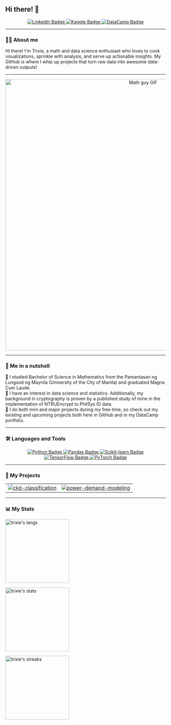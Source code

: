 ## Hi there! 👋

<!--
**Trixie18/Trixie18** is a ✨ _special_ ✨ repository because its `README.md` (this file) appears on your GitHub profile.

Here are some ideas to get you started:

- 🔭 I’m currently working on ...
- 🌱 I’m currently learning ...
- 👯 I’m looking to collaborate on ...
- 🤔 I’m looking for help with ...
- 💬 Ask me about ...
- 📫 How to reach me: ...
- 😄 Pronouns: ...
- ⚡ Fun fact: ...
-->

<div id="badges" align="center">
  <a href="https://www.linkedin.com/in/jtocampo/">
    <img src="https://img.shields.io/badge/LinkedIn-458588?style=for-the-badge&logo=linkedin&logoColor=white" alt="LinkedIn Badge"/>
  </a>
  <a href="https://www.kaggle.com/johntrixieocampo">
    <img src="https://img.shields.io/badge/Kaggle-d79921?style=for-the-badge&logo=kaggle&logoColor=white" alt="Kaggle Badge"/>
  </a>
  <a href="https://www.datacamp.com/portfolio/jtocampo0118">
    <img src="https://img.shields.io/badge/Datacamp-05192D?style=for-the-badge&logo=datacamp&logoColor=03E860" alt="DataCamp Badge"/>
  </a>
</div>

---

### 👨‍💻 About me 

Hi there! I'm Trixie, a math and data science enthusiast who loves to cook visualizations, sprinkle with analysis, and serve up actionable insights. My GitHub is where I whip up projects that turn raw data into awesome data-driven outputs!

---

<div align="center">
  <img src="https://media.giphy.com/media/v1.Y2lkPWVjZjA1ZTQ3enozYXcweXZiM2toeTdicXExNmZkbXZmMnYzMXU4bHFqcmZvdXF1YiZlcD12MV9naWZzX3NlYXJjaCZjdD1n/3o6Yg4GUVgIUg3bf7W/giphy.gif" width="850" alt="Math guy GIF"/>
</div>

---

### 🥜 Me in a nutshell

🌱 I studied Bachelor of Science in Mathematics from the Pamantasan ng Lungsod ng Maynila (University of the City of Manila) and graduated Magna Cum Laude. <br>
🌱 I have an interest in data science and statistics. Additionally, my background in cryptography is proven by a published study of mine in the implementation of NTRUEncrypt to PhilSys ID data. <br>
🌱 I do both mini and major projects during my free time, so check out my existing and upcoming projects both here in GitHub and in my DataCamp portfolio. <br>

---

### 🛠️ Languages and Tools

<p align="center">
  <a href="https://www.python.org">
    <img src="https://img.shields.io/badge/Python-282828?style=for-the-badge&logo=python&logoColor=b8bb26" alt="Python Badge"/>
  </a>
  <a href="https://pandas.pydata.org/">
    <img src="https://img.shields.io/badge/Pandas-282828?style=for-the-badge&logo=pandas&logoColor=fbf1c7" alt="Pandas Badge"/>
  </a>
  <a href="https://scikit-learn.org/">
    <img src="https://img.shields.io/badge/Scikit--Learn-282828?style=for-the-badge&logo=scikit-learn&logoColor=d79921" alt="Scikit-learn Badge"/>
  </a>
  <a href="https://www.tensorflow.org">
    <img src="https://img.shields.io/badge/TensorFlow-282828?style=for-the-badge&logo=tensorflow&logoColor=fe8019" alt="TensorFlow Badge"/>
  </a>
  <a href="https://pytorch.org/">
    <img src="https://img.shields.io/badge/PyTorch-282828?style=for-the-badge&logo=pytorch&logoColor=fb4934" alt="PyTorch Badge"/>
  </a>
</p>


---

### 👾 My Projects

<table>
  <tr>
    <td style="border: none;">
      <a href="https://github.com/Trixie18/ckd-classification-using-rf-gb-svm-knn">
        <img src="https://github-readme-stats.vercel.app/api/pin/?username=Trixie18&repo=ckd-classification-using-rf-gb-svm-knn&theme=gruvbox&hide_border=true" alt="ckd-classification" />
      </a>
    </td>
    <td style="border: none;">
      <a href="https://github.com/Trixie18/power-demand-modeling">
        <img src="https://github-readme-stats.vercel.app/api/pin/?username=Trixie18&repo=power-demand-modeling&theme=gruvbox&hide_border=true" alt="power-demand-modeling" />
      </a>
    </td>
  </tr>
</table>

---

### 📊 My Stats

<p align="left">
  <img height=200 align="center" src="https://github-readme-stats.vercel.app/api/top-langs?username=Trixie18&layout=compact&langs_count=8&theme=gruvbox" alt="trixie's langs" />
</p>

<p align="left">
  <img height=200 align="center" src="https://github-readme-stats.vercel.app/api?username=Trixie18&rank_icon=github&theme=gruvbox" alt="trixie's stats"/>
</p>

<p align="left">
  <img height=200 align="center" src="https://github-readme-streak-stats.herokuapp.com/?user=Trixie18&theme=gruvbox" alt="trixie's streaks" />
</p>


